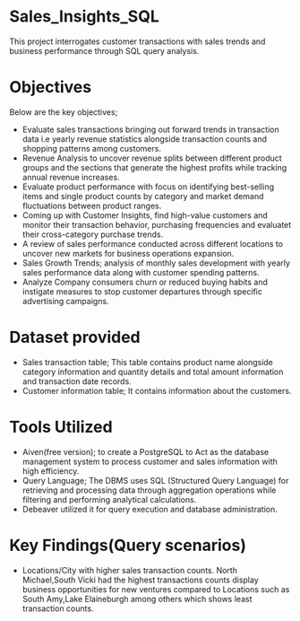 # Sales_Insights_SQL
This project interrogates customer transactions with sales trends and business performance through SQL query analysis. 
# Objectives
Below are the key objectives;
- Evaluate sales transactions bringing out forward trends in transaction data i.e yearly revenue statistics alongside transaction counts and shopping patterns among customers.
- Revenue Analysis to uncover revenue splits between different product groups and the sections that generate the highest profits while tracking annual revenue increases.
- Evaluate product performance with focus on identifying best-selling items and single product counts by category and market demand fluctuations between product ranges.
- Coming up with Customer Insights, find high-value customers and monitor their transaction behavior, purchasing frequencies and evaluatet their cross-category purchase trends.
- A review of sales performance conducted across different locations to uncover new markets for business operations expansion.
- Sales Growth Trends; analysis of monthly sales development with yearly sales performance data along with customer spending patterns.
- Analyze Company consumers churn or reduced buying habits and instigate measures to stop customer departures through specific advertising campaigns.
# Dataset provided
- Sales transaction table; This table contains product name alongside category information and quantity details and total amount information and transaction date records.
- Customer information table; It contains information about the customers.
# Tools Utilized
- Aiven(free version); to create a PostgreSQL to Act as the database management system to process customer and sales information with high efficiency.
- Query Language; The DBMS uses SQL (Structured Query Language) for retrieving and processing data through aggregation operations while filtering and performing analytical calculations.
- Debeaver utilized it for query execution and database administration.
# Key Findings(Query scenarios)
- Locations/City with higher sales transaction counts. North Michael,South Vicki had the highest transactions counts display business opportunities for new ventures compared to Locations such as South Amy,Lake Elaineburgh among others which shows least transaction counts.
  
